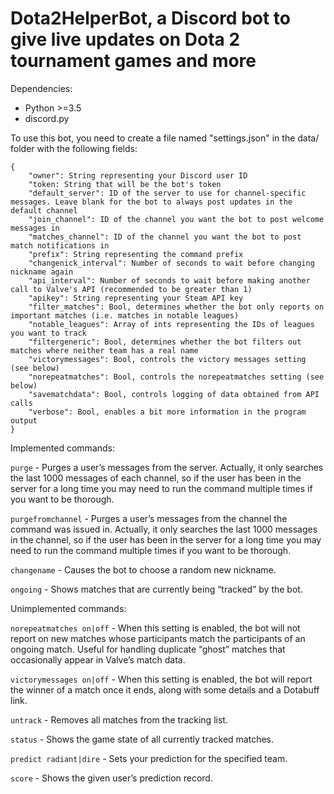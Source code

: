 # Dota2HelperBot, a Discord bot to give live updates on Dota 2 tournament games and more

Dependencies:
* Python >=3.5
* discord.py

To use this bot, you need to create a file named "settings.json" in the data/ folder with the following fields:
```
{
	"owner": String representing your Discord user ID
	"token: String that will be the bot's token
	"default_server": ID of the server to use for channel-specific messages. Leave blank for the bot to always post updates in the default channel
	"join_channel": ID of the channel you want the bot to post welcome messages in
	"matches_channel": ID of the channel you want the bot to post match notifications in
	"prefix": String representing the command prefix
	"changenick_interval": Number of seconds to wait before changing nickname again
	"api_interval": Number of seconds to wait before making another call to Valve's API (recommended to be greater than 1)
	"apikey": String representing your Steam API key
	"filter_matches": Bool, determines whether the bot only reports on important matches (i.e. matches in notable leagues)
	"notable_leagues": Array of ints representing the IDs of leagues you want to track
	"filtergeneric": Bool, determines whether the bot filters out matches where neither team has a real name
	"victorymessages": Bool, controls the victory messages setting (see below)
	"norepeatmatches": Bool, controls the norepeatmatches setting (see below)
	"savematchdata": Bool, controls logging of data obtained from API calls
	"verbose": Bool, enables a bit more information in the program output
}
```

Implemented commands:

`purge` - Purges a user’s messages from the server. Actually, it only searches the last 1000 messages of each channel, so if the user has been in the server for a long time you may need to run the command multiple times if you want to be thorough.

`purgefromchannel` - Purges a user’s messages from the channel the command was issued in. Actually, it only searches the last 1000 messages in the channel, so if the user has been in the server for a long time you may need to run the command multiple times if you want to be thorough.

`changename` - Causes the bot to choose a random new nickname.

`ongoing` - Shows matches that are currently being “tracked” by the bot.

Unimplemented commands:

`norepeatmatches on|off` - When this setting is enabled, the bot will not report on new matches whose participants match the participants of an ongoing match. Useful for handling duplicate “ghost” matches that occasionally appear in Valve’s match data.

`victorymessages on|off` - When this setting is enabled, the bot will report the winner of a match once it ends, along with some details and a Dotabuff link.

`untrack` - Removes all matches from the tracking list.

`status` - Shows the game state of all currently tracked matches.

`predict radiant|dire` - Sets your prediction for the specified team.

`score` - Shows the given user’s prediction record.
